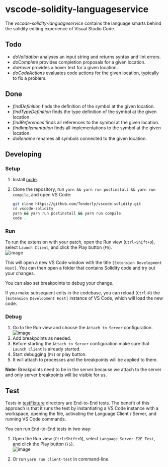 # vscode-solidity-languageservice
The _vscode-solidity-languageservice_ contains the language smarts behind the solidity editing experience of Visual Studio Code.

## Todo
 - *doValidation* analyses an input string and returns syntax and lint errors.
 - *doComplete* provides completion proposals for a given location.
 - *doHover* provides a hover text for a given location.
 - *doCodeActions* evaluates code actions for the given location, typically to fix a problem.

## Done
 - *findDefinition* finds the definition of the symbol at the given location.
 - *findTypeDefinition* finds the type definition of the symbol at the given location.
 - *findReferences* finds all references to the symbol at the given location.
 - *findImplementation* finds all implementations to the symbol at the given location.
 - *doRename* renames all symbols connected to the given location.


## Developing

### Setup

1) Install [node](https://nodejs.org/en/).
2) Clone the repository, run `yarn && yarn run postinstall && yarn run compile`, and open VS Code:

    ```bash
    git clone https://github.com/Tenderly/vscode-solidity.git
    cd vscode-solidity
    yarn && yarn run postinstall && yarn run compile
    code .
    ```

### Run

To run the extension with your patch, open the Run view (`Ctrl+Shift+D`), select `Launch Client`, and click the Play button (`F5`). \
![image](https://github.com/Tenderly/vscode-solidity/blob/main/docs/images/run_launch_client.png?raw=true)

This will open a new VS Code window with the title `[Extension Development Host]`. You can then open a folder that contains Solidity code and try out your changes.

You can also set breakpoints to debug your change.

If you make subsequent edits in the codebase, you can reload (`Ctrl+R`) the `[Extension Development Host]` instance of VS Code, which will load the new code.

### Debug

1. Go to the Run view and choose the `Attach to Server` configuration. \
![image](https://github.com/Tenderly/vscode-solidity/blob/main/docs/images/run_attach_to_server.png?raw=true)
2. Add breakpoints as needed.
3. Before starting the `Attach to Server` configuration make sure that `Launch Client` is already started.
4. Start debugging (`F5`) or play button.
5. It will attach to processes and the breakpoints will be applied to them.

**Note**: Breakpoints need to be in the server because we attach to the server and only server breakpoints will be visible for us.

## Test

Tests in [testFixture](./client/src/test/testFixture/) directory are End-to-End tests. The benefit of this approach is that it runs the test by instantiating a VS Code instance with a workspace, opening the file, activating the Language Client / Server, and running VS Code commands.

You can run End-to-End tests in two way:

1. Open the Run view (`Ctrl+Shift+D`), select `Language Server E2E Test`, and click the Play button (`F5`). \
![image](https://github.com/Tenderly/vscode-solidity/blob/main/docs/images/run_e2e_test.png?raw=true)

2. Or run `yarn run client-test` in command-line.
